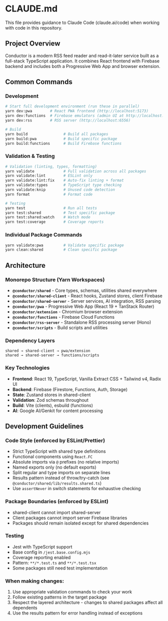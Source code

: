 # CLAUDE.md

This file provides guidance to Claude Code (claude.ai/code) when working with code in this repository.

## Project Overview

Conductor is a modern RSS feed reader and read-it-later service built as a full-stack TypeScript application. It combines React frontend with Firebase backend and includes both a Progressive Web App and browser extension.

## Common Commands

### Development

```bash
# Start full development environment (run these in parallel)
yarn dev:pwa        # React PWA frontend (http://localhost:5173)
yarn dev:functions  # Firebase emulators (admin UI at http://localhost:4000)
yarn dev:rss        # RSS server (http://localhost:6556)

# Build
yarn build                # Build all packages
yarn build:pwa            # Build specific package
yarn build:functions      # Build Firebase functions
```

### Validation & Testing

```bash
# Validation (linting, types, formatting)
yarn validate             # Full validation across all packages
yarn validate:lint        # ESLint only
yarn validate:lint:fix    # Auto-fix linting + format
yarn validate:types       # TypeScript type checking
yarn validate:knip        # Unused code detection
yarn format               # Format code

# Testing
yarn test                 # Run all tests
yarn test:shared          # Test specific package
yarn test:shared:watch    # Watch mode
yarn test:coverage        # Coverage reports
```

### Individual Package Commands

```bash
yarn validate:pwa         # Validate specific package
yarn clean:shared         # Clean specific package
```

## Architecture

### Monorepo Structure (Yarn Workspaces)

- **`@conductor/shared`** - Core types, schemas, utilities shared everywhere
- **`@conductor/shared-client`** - React hooks, Zustand stores, client Firebase
- **`@conductor/shared-server`** - Server services, AI integration, RSS parsing
- **`@conductor/pwa`** - Progressive Web App (React 19 + TanStack Router)
- **`@conductor/extension`** - Chromium browser extension
- **`@conductor/functions`** - Firebase Cloud Functions
- **`@conductor/rss-server`** - Standalone RSS processing server (Hono)
- **`@conductor/scripts`** - Build scripts and utilities

### Dependency Layers

```
shared → shared-client → pwa/extension
shared → shared-server → functions/scripts
```

### Key Technologies

- **Frontend**: React 19, TypeScript, Vanilla Extract CSS + Tailwind v4, Radix UI
- **Backend**: Firebase (Firestore, Functions, Auth, Storage)
- **State**: Zustand stores in shared-client
- **Validation**: Zod schemas throughout
- **Build**: Vite (clients), esbuild (functions)
- **AI**: Google AI/Genkit for content processing

## Development Guidelines

### Code Style (enforced by ESLint/Prettier)

- Strict TypeScript with shared type definitions
- Functional components using `React.FC`
- Absolute imports via `@` prefixes (no relative imports)
- Named exports only (no default exports)
- Split regular and type imports on separate lines
- Results pattern instead of throw/try-catch (see `@conductor/shared/lib/results.shared.ts`)
- Use `assertNever` in switch statements for exhaustive checking

### Package Boundaries (enforced by ESLint)

- shared-client cannot import shared-server
- Client packages cannot import server Firebase libraries
- Packages should remain isolated except for shared dependencies

### Testing

- Jest with TypeScript support
- Base config in `/jest.base.config.mjs`
- Coverage reporting enabled
- Pattern: `**/*.test.ts` and `**/*.test.tsx`
- Some packages still need test implementation

### When making changes:

1. Use appropriate validation commands to check your work
2. Follow existing patterns in the target package
3. Respect the layered architecture - changes to shared packages affect all dependents
4. Use the results pattern for error handling instead of exceptions
